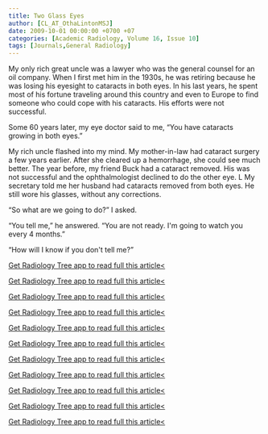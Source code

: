 ```yaml
---
title: Two Glass Eyes
author: [CL_AT_OthaLintonMSJ]
date: 2009-10-01 00:00:00 +0700 +07
categories: [Academic Radiology, Volume 16, Issue 10]
tags: [Journals,General Radiology]
---
```

My only rich great uncle was a lawyer who was the general counsel for an oil company. When I first met him in the 1930s, he was retiring because he was losing his eyesight to cataracts in both eyes. In his last years, he spent most of his fortune traveling around this country and even to Europe to find someone who could cope with his cataracts. His efforts were not successful.

Some 60 years later, my eye doctor said to me, “You have cataracts growing in both eyes.”

My rich uncle flashed into my mind. My mother-in-law had cataract surgery a few years earlier. After she cleared up a hemorrhage, she could see much better. The year before, my friend Buck had a cataract removed. His was not successful and the ophthalmologist declined to do the other eye. L My secretary told me her husband had cataracts removed from both eyes. He still wore his glasses, without any corrections.

“So what are we going to do?” I asked.

“You tell me,” he answered. “You are not ready. I'm going to watch you every 4 months.”

“How will I know if you don't tell me?”

[Get Radiology Tree app to read full this article<](https://clinicalpub.com/app)

[Get Radiology Tree app to read full this article<](https://clinicalpub.com/app)

[Get Radiology Tree app to read full this article<](https://clinicalpub.com/app)

[Get Radiology Tree app to read full this article<](https://clinicalpub.com/app)

[Get Radiology Tree app to read full this article<](https://clinicalpub.com/app)

[Get Radiology Tree app to read full this article<](https://clinicalpub.com/app)

[Get Radiology Tree app to read full this article<](https://clinicalpub.com/app)

[Get Radiology Tree app to read full this article<](https://clinicalpub.com/app)

[Get Radiology Tree app to read full this article<](https://clinicalpub.com/app)

[Get Radiology Tree app to read full this article<](https://clinicalpub.com/app)

[Get Radiology Tree app to read full this article<](https://clinicalpub.com/app)